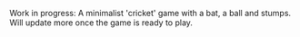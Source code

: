 Work in progress: A minimalist 'cricket' game with a bat, a ball and stumps. Will update more once the game is ready to play.